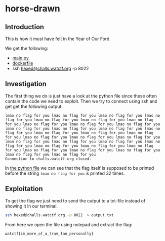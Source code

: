 #  horse-drawn 
## Introduction
This is how it must have felt in the Year of Our Ford.


We get the following:
* [main.py](main.py)
* [dockerfile](Dockerfile)
* ssh hexed@challs.watctf.org -p 8022

## Investigation
The first thing we do is just have a look at the python file since these often contain the code we need to exploit. Then we try to connect using ssh and get get the following output.

```console
lmao no flag for you lmao no flag for you lmao no flag for you lmao no flag for you lmao no flag for you lmao no flag for you lmao no flag for you lmao no flag for you lmao no flag for you lmao no flag for you lmao no flag for you lmao no flag for you lmao no flag for you lmao no flag for you lmao no flag for you lmao no flag for you lmao no flag for you lmao no flag for you lmao no flag for you lmao no flag for you lmao no flag for you lmao no flag for you lmao no flag for you lmao no flag for you lmao no flag for you lmao no flag for you lmao no flag for you lmao no flag for you lmao no flag for you lmao no flag for you lmao no flag for you lmao no flag for you
Connection to challs.watctf.org closed.
```
In [the python file]((main.py)) we can see that the flag itself is supposed to be printed before the string `lmao no flag for you` is printed 32 times. 

## Exploitation
To get the flag we just need to send the output to a txt-file instead of showing it in our terminal.

```bash
ssh hexed@challs.watctf.org -p 8022  > output.txt
```

From here we open the file using notepad and extract the flag:

```
watctf{im_more_of_a_tram_fan_personally}
```
